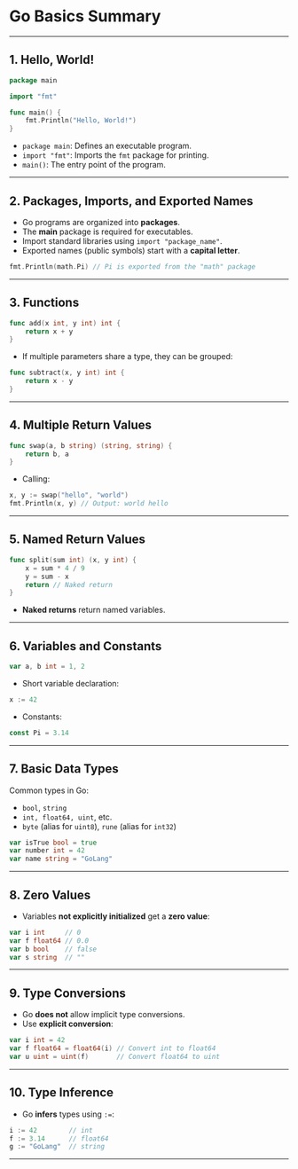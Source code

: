 # Go Basics Summary


---

## **1. Hello, World!** 
```go
package main

import "fmt"

func main() {
    fmt.Println("Hello, World!")
}
```
- `package main`: Defines an executable program.
- `import "fmt"`: Imports the `fmt` package for printing.
- `main()`: The entry point of the program.

---

## **2. Packages, Imports, and Exported Names** 
- Go programs are organized into **packages**.
- The **main** package is required for executables.
- Import standard libraries using `import "package_name"`.
- Exported names (public symbols) start with a **capital letter**.
```go
fmt.Println(math.Pi) // Pi is exported from the "math" package
```

---

## **3. Functions** 
```go
func add(x int, y int) int {
    return x + y
}
```
- If multiple parameters share a type, they can be grouped:
```go
func subtract(x, y int) int {
    return x - y
}
```

---

## **4. Multiple Return Values** 
```go
func swap(a, b string) (string, string) {
    return b, a
}
```
- Calling:
```go
x, y := swap("hello", "world")
fmt.Println(x, y) // Output: world hello
```

---

## **5. Named Return Values** 
```go
func split(sum int) (x, y int) {
    x = sum * 4 / 9
    y = sum - x
    return // Naked return
}
```
- **Naked returns** return named variables.

---

## **6. Variables and Constants** 
```go
var a, b int = 1, 2
```
- Short variable declaration:
```go
x := 42
```
- Constants:
```go
const Pi = 3.14
```

---

## **7. Basic Data Types** 
Common types in Go:
- `bool`, `string`
- `int, float64, uint`, etc.
- `byte` (alias for `uint8`), `rune` (alias for `int32`)
```go
var isTrue bool = true
var number int = 42
var name string = "GoLang"
```

---

## **8. Zero Values** 
- Variables **not explicitly initialized** get a **zero value**:
```go
var i int     // 0
var f float64 // 0.0
var b bool    // false
var s string  // ""
```

---

## **9. Type Conversions** 
- Go **does not** allow implicit type conversions.
- Use **explicit conversion**:
```go
var i int = 42
var f float64 = float64(i) // Convert int to float64
var u uint = uint(f)       // Convert float64 to uint
```

---

## **10. Type Inference** 
- Go **infers** types using `:=`:
```go
i := 42        // int
f := 3.14      // float64
g := "GoLang"  // string
```

---


